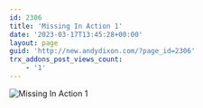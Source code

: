 ```yaml
---
id: 2306
title: 'Missing In Action 1'
date: '2023-03-17T13:45:28+00:00'
layout: page
guid: 'http://new.andydixon.com/?page_id=2306'
trx_addons_post_views_count:
    - '1'
---
```


![Missing In Action 1](https://i0.wp.com/assets.g8x2.ldn.idrivee2-23.com/posters/Missing%20In%20Action%201%2001.jpg?w=1200&ssl=1 "Missing In Action 1")